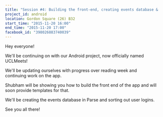 ```yaml
---
title: "Session #4: Building the front-end, creating events database & user logins"
project_id: android
location: Gordon Square (26) B32
start_time: "2015-11-20 16:00"
end_time: "2015-11-20 17:00"
facebook_id: "398026883740039"
---
```


Hey everyone! 

We'll be continuing on with our Android project, now officially named UCLMeets! 

We'll be updating ourselves with progress over reading week and continuing work on the app. 

Shubham will be showing you how to build the front end of the app and will soon provide templates for that. 

We'll be creating the events database in Parse and sorting out user logins.

See you all there!